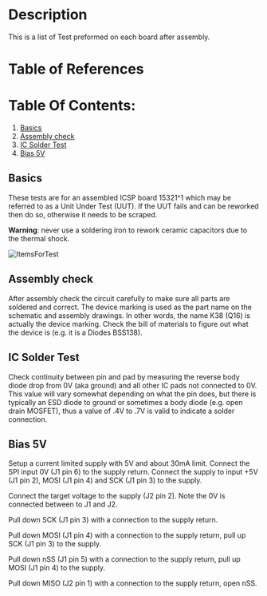 # Description

This is a list of Test preformed on each board after assembly.

# Table of References


# Table Of Contents:

1. [Basics](#basics)
2. [Assembly check](#assembly-check)
3. [IC Solder Test](#ic-solder-test)
4. [Bias 5V](#bias-5v)


## Basics

These tests are for an assembled ICSP board 15321^1 which may be referred to as a Unit Under Test (UUT). If the UUT fails and can be reworked then do so, otherwise it needs to be scraped. 

__Warning__: never use a soldering iron to rework ceramic capacitors due to the thermal shock.

![ItemsForTest](./15321_ItemsUsedForTest.jpg "Items used for test")

## Assembly check

After assembly check the circuit carefully to make sure all parts are soldered and correct. The device marking is used as the part name on the schematic and assembly drawings.  In other words, the name K38 (Q16) is actually the device marking. Check the bill of materials to figure out what the device is (e.g. it is a Diodes BSS138).


## IC Solder Test

Check continuity between pin and pad by measuring the reverse body diode drop from 0V (aka ground) and all other IC pads not connected to 0V. This value will vary somewhat depending on what the pin does, but there is typically an ESD diode to ground or sometimes a body diode (e.g. open drain MOSFET), thus a value of .4V to .7V is valid to indicate a solder connection. 


## Bias 5V

Setup a current limited supply with 5V and about 30mA limit. Connect the SPI input 0V (J1 pin 6) to the supply return. Connect the supply to input +5V (J1 pin 2), MOSI (J1 pin 4) and SCK (J1 pin 3) to the supply. 

Connect the target voltage to the supply (J2 pin 2). Note the 0V is connected between to J1 and J2. 

Pull down SCK (J1 pin 3) with a connection to the supply return.

Pull down MOSI (J1 pin 4) with a connection to the supply return, pull up SCK (J1 pin 3) to the supply.

Pull down nSS (J1 pin 5) with a connection to the supply return, pull up MOSI (J1 pin 4) to the supply.

Pull down MISO (J2 pin 1) with a connection to the supply return, open nSS.
